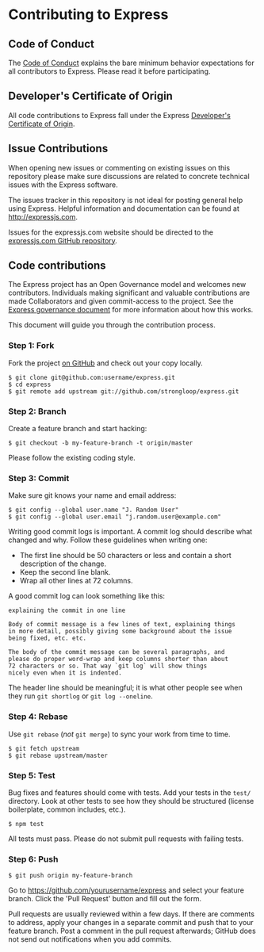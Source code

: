 # Contributing to Express

## Code of Conduct

The [Code of Conduct][] explains the bare minimum behavior expectations for all
contributors to Express. Please read it before participating.

## Developer's Certificate of Origin

All code contributions to Express fall under the Express
[Developer's Certificate of Origin][].

## Issue Contributions

When opening new issues or commenting on existing issues on this repository
please make sure discussions are related to concrete technical issues with the
Express software.

The issues tracker in this repository is not ideal for posting general help
using Express. Helpful information and documentation can be found at
http://expressjs.com.

Issues for the expressjs.com website should be directed to the
[expressjs.com GitHub repository][].

## Code contributions

The Express project has an Open Governance model and welcomes new contributors.
Individuals making significant and valuable contributions are made
Collaborators and given commit-access to the project. See the
[Express governance document][] for more information about how this works.

This document will guide you through the contribution process.

### Step 1: Fork

Fork the project [on GitHub][] and check out your copy locally.

```
$ git clone git@github.com:username/express.git
$ cd express
$ git remote add upstream git://github.com/strongloop/express.git
```

### Step 2: Branch

Create a feature branch and start hacking:

```
$ git checkout -b my-feature-branch -t origin/master
```

Please follow the existing coding style.

### Step 3: Commit

Make sure git knows your name and email address:

```
$ git config --global user.name "J. Random User"
$ git config --global user.email "j.random.user@example.com"
```

Writing good commit logs is important. A commit log should describe what
changed and why. Follow these guidelines when writing one:

* The first line should be 50 characters or less and contain a short
  description of the change.
* Keep the second line blank.
* Wrap all other lines at 72 columns.

A good commit log can look something like this:

```
explaining the commit in one line

Body of commit message is a few lines of text, explaining things
in more detail, possibly giving some background about the issue
being fixed, etc. etc.

The body of the commit message can be several paragraphs, and
please do proper word-wrap and keep columns shorter than about
72 characters or so. That way `git log` will show things
nicely even when it is indented.
```

The header line should be meaningful; it is what other people see when they run
`git shortlog` or `git log --oneline`.

### Step 4: Rebase

Use `git rebase` (*not* `git merge`) to sync your work from time to time.

```
$ git fetch upstream
$ git rebase upstream/master
```

### Step 5: Test

Bug fixes and features should come with tests. Add your tests in the `test/`
directory. Look at other tests to see how they should be structured (license
boilerplate, common includes, etc.).

```
$ npm test
```

All tests must pass. Please do not submit pull requests with failing tests.

### Step 6: Push

```
$ git push origin my-feature-branch
```

Go to https://github.com/yourusername/express and select your feature branch.
Click the 'Pull Request' button and fill out the form.

Pull requests are usually reviewed within a few days. If there are comments to
address, apply your changes in a separate commit and push that to your feature
branch. Post a comment in the pull request afterwards; GitHub does not send out
notifications when you add commits.

[Code of Conduct]: governance/CodeOfConduct.md
[Express governance document]: governance/Governance.md
[expressjs.com GitHub repository]: https://github.com/strongloop/expressjs.com
[on GitHub]: https://github.com/strongloop/express
[Developer's Certificate of Origin]: governance/DCO.md
